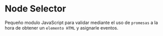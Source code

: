 # Node Selector

Pequeño modulo JavaScript para validar mediante el uso de `promesas` a la hora de obtener un `elemento HTML` y asignarle eventos.